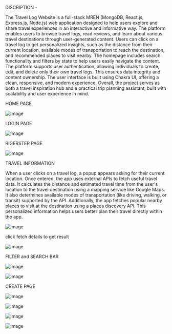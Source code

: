 DISCRIPTION - 

The Travel Log Website is a full-stack MREN (MongoDB, React.js, Express.js, Node.js) web application designed to help users explore and share travel experiences in an interactive and informative way. The platform enables users to browse travel logs, read reviews, and learn about various travel destinations through user-generated content.
Users can click on a travel log to get personalized insights, such as the distance from their current location, available modes of transportation to reach the destination, and recommended places to visit nearby. The homepage includes search functionality and filters by state to help users easily navigate the content.
The platform supports user authentication, allowing individuals to create, edit, and delete only their own travel logs. This ensures data integrity and content ownership. The user interface is built using Chakra UI, offering a clean, responsive, and modern experience.
Overall, the project serves as both a travel inspiration hub and a practical trip planning assistant, built with scalability and user experience in mind.

HOME PAGE

![image](https://github.com/user-attachments/assets/3ce3f8cf-142e-4bc8-a444-ca067703c33f)

LOGIN PAGE

![image](https://github.com/user-attachments/assets/ced5b9f2-02e7-407e-b03a-e56956c23176)


RIGERSTER PAGE

![image](https://github.com/user-attachments/assets/4c0a8ec0-9472-4568-8204-281546e3560f)

TRAVEL INFORMATION

When a user clicks on a travel log, a popup appears asking for their current location. Once entered, the app uses external APIs to fetch useful travel data. It calculates the distance and estimated travel time from the user's location to the travel destination using a mapping service like Google Maps. It also determines available modes of transportation (like driving, walking, or transit) supported by the API. Additionally, the app fetches popular nearby places to visit at the destination using a places discovery API. This personalized information helps users better plan their travel directly within the app.

![image](https://github.com/user-attachments/assets/d791e7b6-dea0-49c9-b8e7-d97d95560b5b)

click fetch details to get result

![image](https://github.com/user-attachments/assets/d9e4b7a1-b605-4619-a9df-f443cd0c7ac8)

FILTER and SEARCH BAR

![image](https://github.com/user-attachments/assets/6e49490e-3415-41e1-8af9-8c884f8fdcc8)

![image](https://github.com/user-attachments/assets/fe8a1690-2d37-49cd-9061-923f0a1ebd09)

CREATE PAGE

![image](https://github.com/user-attachments/assets/1dcc16c4-fdd5-47f2-ba09-ed9fe642aa99)

![image](https://github.com/user-attachments/assets/3e6cdb31-3c74-495f-ab04-5d672176dd16)

![image](https://github.com/user-attachments/assets/92e97c92-dc02-497f-9bdb-0dc7f4e4de33)

![image](https://github.com/user-attachments/assets/eccbf0c5-f9e8-4276-9ff7-af74ab307b7c)




